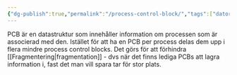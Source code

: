```yaml
---
{"dg-publish":true,"permalink":"/process-control-block/","tags":["datorteknik"]}
---
```


PCB är en datastruktur som innehåller information om processen som är associerad med den. Istället för att ha en PCB per process delas dem upp i flera mindre process control blocks. Det görs för att förhindra [[Fragmentering\|fragmentation]] - dvs när det finns lediga PCBs att lagra information i, fast det man vill spara tar för stor plats.